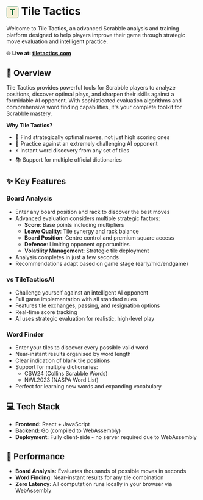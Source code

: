 # <img src="frontend/public/TileTactics.svg" width="32" height="32" align="center"> Tile Tactics

Welcome to Tile Tactics, an advanced Scrabble analysis and training platform designed to help players improve their game through strategic move evaluation and intelligent practice.

🌐 **Live at: [tiletactics.com](https://tiletactics.com)**

## 🎯 Overview

Tile Tactics provides powerful tools for Scrabble players to analyze positions, discover optimal plays, and sharpen their skills against a formidable AI opponent. With sophisticated evaluation algorithms and comprehensive word finding capabilities, it's your complete toolkit for Scrabble mastery.

**Why Tile Tactics?**
* 🧠 Find strategically optimal moves, not just high scoring ones
* 🤖 Practice against an extremely challenging AI opponent
* ⚡ Instant word discovery from any set of tiles
* 📚 Support for multiple official dictionaries

## ✨ Key Features

### Board Analysis
* Enter any board position and rack to discover the best moves
* Advanced evaluation considers multiple strategic factors:
  - **Score**: Base points including multipliers
  - **Leave Quality**: Tile synergy and rack balance
  - **Board Position**: Centre control and premium square access
  - **Defence**: Limiting opponent opportunities
  - **Volatility Management**: Strategic tile deployment
* Analysis completes in just a few seconds
* Recommendations adapt based on game stage (early/mid/endgame)

### vs TileTacticsAI
* Challenge yourself against an intelligent AI opponent
* Full game implementation with all standard rules
* Features tile exchanges, passing, and resignation options
* Real-time score tracking
* AI uses strategic evaluation for realistic, high-level play

### Word Finder
* Enter your tiles to discover every possible valid word
* Near-instant results organised by word length
* Clear indication of blank tile positions
* Support for multiple dictionaries:
  - CSW24 (Collins Scrabble Words)
  - NWL2023 (NASPA Word List)
* Perfect for learning new words and expanding vocabulary

## 💻 Tech Stack

* **Frontend:** React + JavaScript
* **Backend:** Go (compiled to WebAssembly)
* **Deployment:** Fully client-side - no server required due to WebAssembly


## 🚀 Performance

* **Board Analysis:** Evaluates thousands of possible moves in seconds
* **Word Finding:** Near-instant results for any tile combination
* **Zero Latency:** All computation runs locally in your browser via WebAssembly

